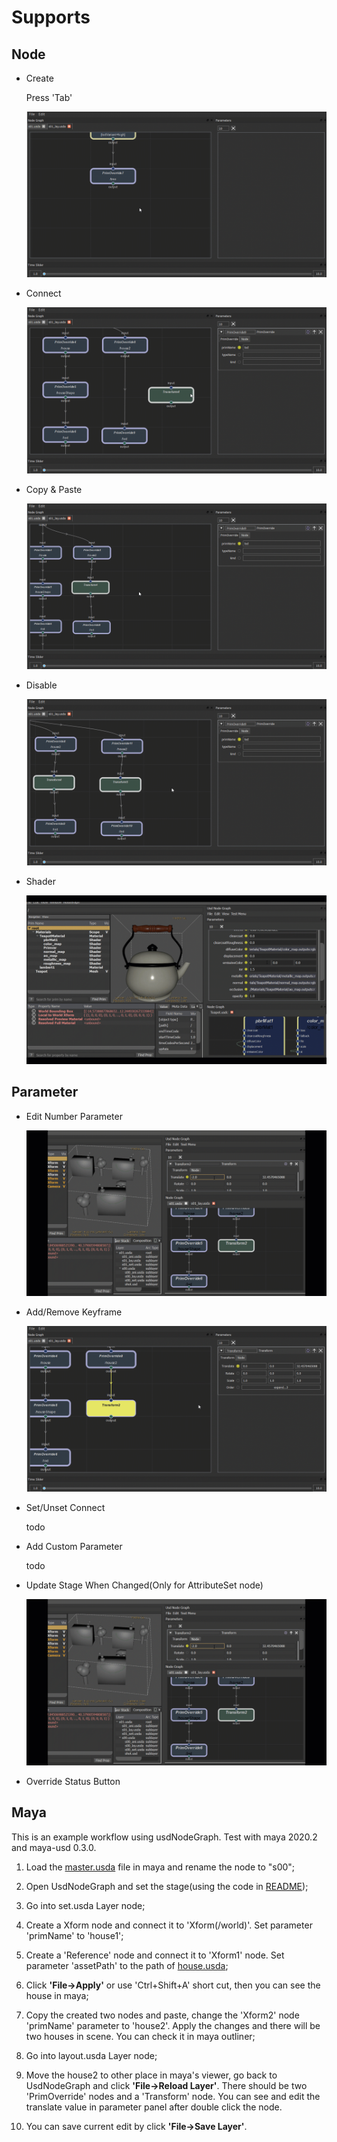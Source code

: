 # Supports

## Node
+ Create

    Press 'Tab'
    
    ![screenshot01](screenshot/usdnodegraph01.gif)

+ Connect

    ![screenshot01](screenshot/usdnodegraph02.gif)

+ Copy & Paste

    ![screenshot01](screenshot/usdnodegraph03.gif)

+ Disable

    ![screenshot01](screenshot/usdnodegraph04.gif)

+ Shader

    ![screenshot01](screenshot/usdnodegraph07.gif)


## Parameter

+ Edit Number Parameter

    ![screenshot01](screenshot/usdnodegraph06.gif)

+ Add/Remove Keyframe

    ![screenshot01](screenshot/usdnodegraph05.gif)

+ Set/Unset Connect

    todo


+ Add Custom Parameter

    todo


+ Update Stage When Changed(Only for AttributeSet node)

    ![screenshot01](screenshot/usdnodegraph06.gif)
    
+ Override Status Button



## Maya

This is an example workflow using usdNodeGraph. Test with maya 2020.2 and maya-usd 0.3.0.

1. Load the [master.usda](examples/layer/master.usda) file in maya and rename the node to "s00";

2. Open UsdNodeGraph and set the stage(using the code in [README](README.md));

3. Go into set.usda Layer node;

4. Create a Xform node and connect it to 'Xform(/world)'. Set parameter 'primName' to 'house1';

5. Create a 'Reference' node and connect it to 'Xform1' node. Set parameter 'assetPath' to the path of [house.usda](examples/model/house.usda);

6. Click **'File->Apply'** or use 'Ctrl+Shift+A' short cut, then you can see the house in maya;

7. Copy the created two nodes and paste, change the 'Xform2' node 'primName' parameter to 'house2'. Apply the changes and there will be two houses in scene. You can check it in maya outliner;

8. Go into layout.usda Layer node;

9. Move the house2 to other place in maya's viewer, go back to UsdNodeGraph and click **'File->Reload Layer'**. There should be two 'PrimOverride' nodes and a 'Transform' node. You can see and edit the translate value in parameter panel after double click the node.

10. You can save current edit by click **'File->Save Layer'**.

